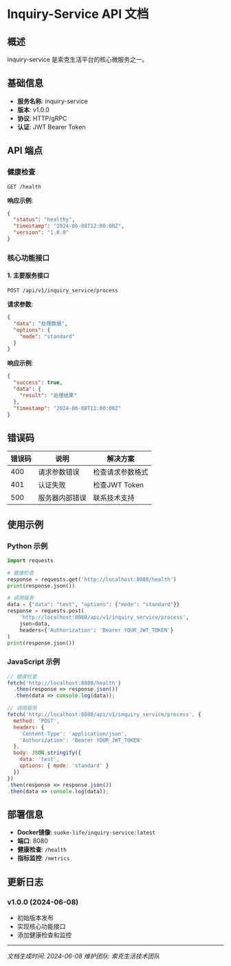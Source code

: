 # Inquiry-Service API 文档

## 概述

inquiry-service 是索克生活平台的核心微服务之一。

## 基础信息

- **服务名称**: inquiry-service
- **版本**: v1.0.0
- **协议**: HTTP/gRPC
- **认证**: JWT Bearer Token

## API 端点

### 健康检查

```http
GET /health
```

**响应示例**:
```json
{
  "status": "healthy",
  "timestamp": "2024-06-08T12:00:00Z",
  "version": "1.0.0"
}
```

### 核心功能接口

#### 1. 主要服务接口

```http
POST /api/v1/inquiry_service/process
```

**请求参数**:
```json
{
  "data": "处理数据",
  "options": {
    "mode": "standard"
  }
}
```

**响应示例**:
```json
{
  "success": true,
  "data": {
    "result": "处理结果"
  },
  "timestamp": "2024-06-08T12:00:00Z"
}
```

## 错误码

| 错误码 | 说明 | 解决方案 |
|--------|------|----------|
| 400 | 请求参数错误 | 检查请求参数格式 |
| 401 | 认证失败 | 检查JWT Token |
| 500 | 服务器内部错误 | 联系技术支持 |

## 使用示例

### Python 示例

```python
import requests

# 健康检查
response = requests.get('http://localhost:8080/health')
print(response.json())

# 调用服务
data = {"data": "test", "options": {"mode": "standard"}}
response = requests.post(
    'http://localhost:8080/api/v1/inquiry_service/process',
    json=data,
    headers={'Authorization': 'Bearer YOUR_JWT_TOKEN'}
)
print(response.json())
```

### JavaScript 示例

```javascript
// 健康检查
fetch('http://localhost:8080/health')
  .then(response => response.json())
  .then(data => console.log(data));

// 调用服务
fetch('http://localhost:8080/api/v1/inquiry_service/process', {
  method: 'POST',
  headers: {
    'Content-Type': 'application/json',
    'Authorization': 'Bearer YOUR_JWT_TOKEN'
  },
  body: JSON.stringify({
    data: 'test',
    options: { mode: 'standard' }
  })
})
.then(response => response.json())
.then(data => console.log(data));
```

## 部署信息

- **Docker镜像**: `suoke-life/inquiry-service:latest`
- **端口**: 8080
- **健康检查**: `/health`
- **指标监控**: `/metrics`

## 更新日志

### v1.0.0 (2024-06-08)
- 初始版本发布
- 实现核心功能接口
- 添加健康检查和监控

---

*文档生成时间: 2024-06-08*
*维护团队: 索克生活技术团队*
